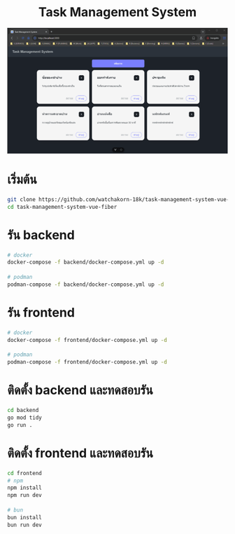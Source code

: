 <div align="center">

# Task Management System

![](example.gif)

</div>

# เริ่มต้น

```bash
git clone https://github.com/watchakorn-18k/task-management-system-vue-fiber
cd task-management-system-vue-fiber
```

# รัน backend
```bash
# docker
docker-compose -f backend/docker-compose.yml up -d

# podman
podman-compose -f backend/docker-compose.yml up -d
```

# รัน frontend
```bash
# docker
docker-compose -f frontend/docker-compose.yml up -d

# podman
podman-compose -f frontend/docker-compose.yml up -d
```

# ติดตั้ง backend และทดสอบรัน
```bash
cd backend
go mod tidy
go run .
```

# ติดตั้ง frontend และทดสอบรัน
```bash
cd frontend
# npm
npm install
npm run dev

# bun
bun install
bun run dev
```


